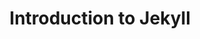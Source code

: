 ---
layout: episode
title: "Introduction to Jekyll"
teaching: 15
exercises: 15
questions:
objectives:
keypoints:
start: true
start_time: 870
---